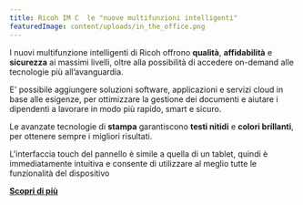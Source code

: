 ```yaml
---
title: Ricoh IM C  le "nuove multifunzioni intelligenti"
featuredImage: content/uploads/in_the_office.png
---
```

I nuovi multifunzione intelligenti di Ricoh offrono **qualità**, **affidabilità** e **sicurezza** ai massimi livelli, oltre alla possibilità di accedere on-demand alle tecnologie più all’avanguardia.

E' possibile aggiungere soluzioni software, applicazioni e servizi cloud in base alle esigenze, per ottimizzare la gestione dei documenti e aiutare i dipendenti a lavorare in modo più rapido, smart e sicuro.

Le avanzate tecnologie di **stampa** garantiscono **testi nitidi** e **colori brillanti**, per ottenere sempre i migliori risultati.

L'interfaccia touch del pannello è simile a quella di un tablet, quindi è immediatamente intuitiva e consente di utilizzare al meglio tutte le funzionalità del dispositivo

**[Scopri di più](https://www.youtube.com/watch?v=M471jViS0_I&ab_channel=RICOHItalia)**